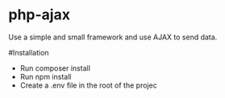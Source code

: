 # php-ajax

Use a simple and small framework and use AJAX to send data.

#Installation

- Run composer install
- Run npm install
- Create a .env file in the root of the projec
